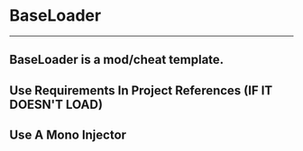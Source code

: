 # BaseLoader
---------------
BaseLoader is a mod/cheat template.
---------------
Use Requirements In Project References (IF IT DOESN'T LOAD)
---------------
Use A Mono Injector
---------------

